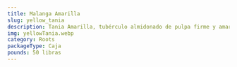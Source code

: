 ```yaml
---
title: Malanga Amarilla
slug: yellow_tania
description: Tania Amarilla, tubérculo almidonado de pulpa firme y amarillenta, con un sabor terroso y dulzura sutil. Protagonista de cocinas caribeñas y africanas en sopas, fritos, guisos o como base para harinas . Destaca por su pigmentación vibrante que se mantiene tras la cocción, aportando color a platos gourmet o tradicionales. Libre de gluten y perfil nutricional distintivo; fibra, vitamina A, potasio y carbohidratos complejos.
img: yellowTania.webp
category: Roots
packageType: Caja
pounds: 50 libras
---
```

